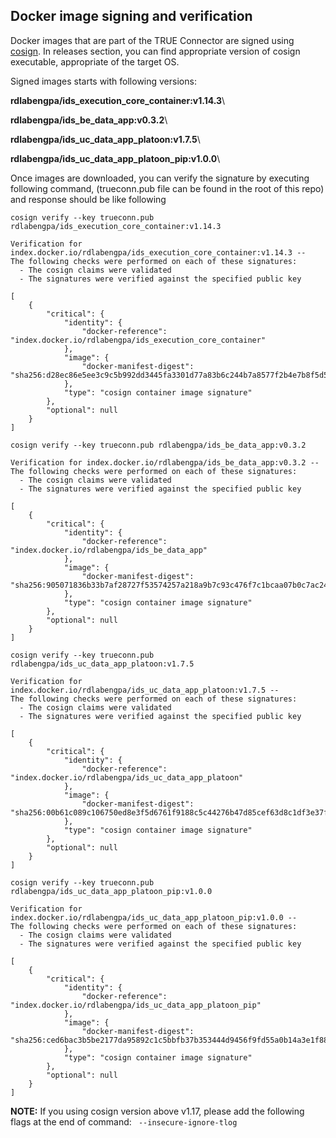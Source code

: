 ## Docker image signing and verification <a href="#cosign" id="cosign"></a>

Docker images that are part of the TRUE Connector are signed using [cosign](https://github.com/sigstore/cosign). In releases section, you can find appropriate version of cosign executable, appropriate of the target OS.

Signed images starts with following versions:

**rdlabengpa/ids\_execution\_core\_container:v1.14.3**\

**rdlabengpa/ids\_be\_data\_app:v0.3.2**\

**rdlabengpa/ids\_uc\_data\_app\_platoon:v1.7.5**\

**rdlabengpa/ids\_uc\_data\_app\_platoon\_pip:v1.0.0**\


Once images are downloaded, you can verify the signature by executing following command, (trueconn.pub file can be found in the root of this repo) and response should be like following

```
cosign verify --key trueconn.pub rdlabengpa/ids_execution_core_container:v1.14.3

Verification for index.docker.io/rdlabengpa/ids_execution_core_container:v1.14.3 --
The following checks were performed on each of these signatures:
  - The cosign claims were validated
  - The signatures were verified against the specified public key

[
    {
        "critical": {
            "identity": {
                "docker-reference": "index.docker.io/rdlabengpa/ids_execution_core_container"
            },
            "image": {
                "docker-manifest-digest": "sha256:d28ec86e5ee3c9c5b992dd3445fa3301d77a83b6c244b7a8577f2b4e7b8f5d52"
            },
            "type": "cosign container image signature"
        },
        "optional": null
    }
]
```

```
cosign verify --key trueconn.pub rdlabengpa/ids_be_data_app:v0.3.2

Verification for index.docker.io/rdlabengpa/ids_be_data_app:v0.3.2 --
The following checks were performed on each of these signatures:
  - The cosign claims were validated
  - The signatures were verified against the specified public key

[
	{
        "critical": {
            "identity": {
                "docker-reference": "index.docker.io/rdlabengpa/ids_be_data_app"
            },
            "image": {
                "docker-manifest-digest": "sha256:905071836b33b7af28727f53574257a218a9b7c93c476f7c1bcaa07b0c7ac24a"
            },
            "type": "cosign container image signature"
        },
        "optional": null
    }
]
```

```
cosign verify --key trueconn.pub rdlabengpa/ids_uc_data_app_platoon:v1.7.5

Verification for index.docker.io/rdlabengpa/ids_uc_data_app_platoon:v1.7.5 --
The following checks were performed on each of these signatures:
  - The cosign claims were validated
  - The signatures were verified against the specified public key

[
	{
        "critical": {
            "identity": {
                "docker-reference": "index.docker.io/rdlabengpa/ids_uc_data_app_platoon"
            },
            "image": {
                "docker-manifest-digest": "sha256:00b61c089c106750ed8e3f5d6761f9188c5c44276b47d85cef63d8c1df3e37f0"
            },
            "type": "cosign container image signature"
        },
        "optional": null
    }
]
```

```
cosign verify --key trueconn.pub rdlabengpa/ids_uc_data_app_platoon_pip:v1.0.0

Verification for index.docker.io/rdlabengpa/ids_uc_data_app_platoon_pip:v1.0.0 --
The following checks were performed on each of these signatures:
  - The cosign claims were validated
  - The signatures were verified against the specified public key

[
	{
		"critical": {
			"identity": {
				"docker-reference": "index.docker.io/rdlabengpa/ids_uc_data_app_platoon_pip"
			},
			"image": {
				"docker-manifest-digest": "sha256:ced6bac3b5be2177da95892c1c5bbfb37b353444d9456f9fd55a0b14a3e1f88b"
			},
			"type": "cosign container image signature"
		},
		"optional": null
	}
]

```
**NOTE:** If you using cosign version above v1.17, please add the following flags at the end of command: ` --insecure-ignore-tlog`

